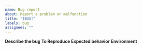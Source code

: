 ```yaml
---
name: Bug report
about: Report a problem or malfunction
title: "[BUG]"
labels: bug
assignees: ""
---
```

**Describe the bug**
**To Reproduce**
**Expected behavior**
**Environment**
